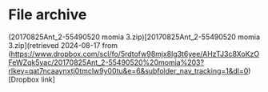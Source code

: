 # File archive

(20170825Ant_2-55490520 momia 3.zip)[20170825Ant_2-55490520 momia 3.zip](retrieved 2024-08-17 from (https://www.dropbox.com/scl/fo/5rdtofw98mjx8lg3t6yee/AHzTJ3c8XoKzOFeWZqk5vac/20170825Ant_2-55490520%20momia%203?rlkey=qat7ncaaynxtj0tmclw9y00tu&e=6&subfolder_nav_tracking=1&dl=0)[Dropbox link]
